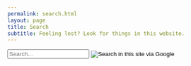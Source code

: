 ```yaml
---
permalink: search.html
layout: page
title: Search
subtitle: Feeling lost? Look for things in this website.
---
```




<div class="search">
   <form method="get" action="https://www.google.com/search">
      <input name="sitesearch" value="cesarsotovalero.github.io" type="hidden"/>
             <input type="text" id="search-query" class="field field-text"
               onfocus="$('.google').css('visibility', 'visible');" name="q" placeholder="Search..." autocomplete="off"/>
             <input type="image" src="//www.yegor256.com/images/google-search-icon.svg" class="google"
               title="Search in this site via Google" alt="Search in this site via Google"/>
           </form>
</div>  